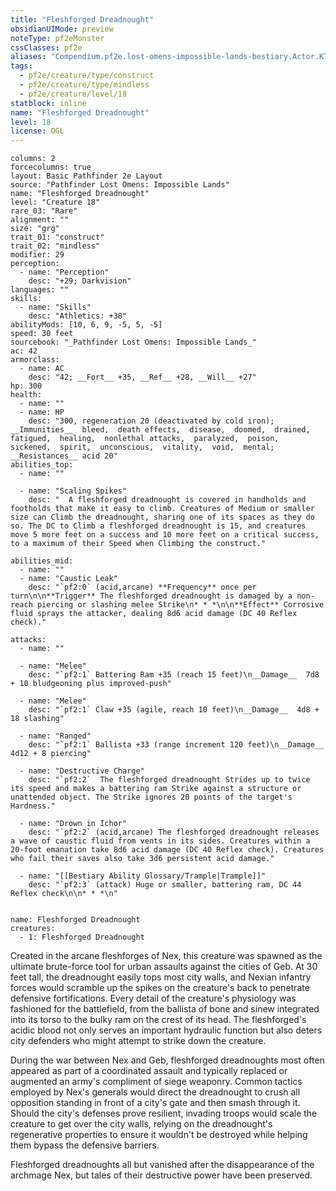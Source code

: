 ```yaml
---
title: "Fleshforged Dreadnought"
obsidianUIMode: preview
noteType: pf2eMonster
cssClasses: pf2e
aliases: "Compendium.pf2e.lost-omens-impossible-lands-bestiary.Actor.KTabPRN489yjTvek" 
tags:
  - pf2e/creature/type/construct
  - pf2e/creature/type/mindless
  - pf2e/creature/level/18
statblock: inline
name: "Fleshforged Dreadnought"
level: 18
license: OGL
---
```


```statblock
columns: 2
forcecolumns: true
layout: Basic Pathfinder 2e Layout
source: "Pathfinder Lost Omens: Impossible Lands"
name: "Fleshforged Dreadnought"
level: "Creature 18"
rare_03: "Rare"
alignment: ""
size: "grg"
trait_01: "construct"
trait_02: "mindless"
modifier: 29
perception:
  - name: "Perception"
    desc: "+29; Darkvision"
languages: ""
skills:
  - name: "Skills"
    desc: "Athletics: +38"
abilityMods: [10, 6, 9, -5, 5, -5]
speed: 30 feet
sourcebook: "_Pathfinder Lost Omens: Impossible Lands_"
ac: 42
armorclass:
  - name: AC
    desc: "42; __Fort__ +35, __Ref__ +28, __Will__ +27"
hp: 300
health:
  - name: ""
  - name: HP
    desc: "300, regeneration 20 (deactivated by cold iron); __Immunities__  bleed,  death effects,  disease,  doomed,  drained,  fatigued,  healing,  nonlethal attacks,  paralyzed,  poison,  sickened,  spirit,  unconscious,  vitality,  void,  mental; __Resistances__ acid 20"
abilities_top:
  - name: ""

  - name: "Scaling Spikes"
    desc: "  A fleshforged dreadnought is covered in handholds and footholds that make it easy to climb. Creatures of Medium or smaller size can Climb the dreadnought, sharing one of its spaces as they do so. The DC to Climb a fleshforged dreadnought is 15, and creatures move 5 more feet on a success and 10 more feet on a critical success, to a maximum of their Speed when Climbing the construct."

abilities_mid:
  - name: ""
  - name: "Caustic Leak"
    desc: "`pf2:0` (acid,arcane) **Frequency** once per turn\n\n**Trigger** The fleshforged dreadnought is damaged by a non-reach piercing or slashing melee Strike\n* * *\n\n**Effect** Corrosive fluid sprays the attacker, dealing 8d6 acid damage (DC 40 Reflex check)."

attacks:
  - name: ""

  - name: "Melee"
    desc: "`pf2:1` Battering Ram +35 (reach 15 feet)\n__Damage__  7d8 + 10 bludgeoning plus improved-push"

  - name: "Melee"
    desc: "`pf2:1` Claw +35 (agile, reach 10 feet)\n__Damage__  4d8 + 18 slashing"

  - name: "Ranged"
    desc: "`pf2:1` Ballista +33 (range increment 120 feet)\n__Damage__  4d12 + 8 piercing"

  - name: "Destructive Charge"
    desc: "`pf2:2`  The fleshforged dreadnought Strides up to twice its speed and makes a battering ram Strike against a structure or unattended object. The Strike ignores 20 points of the target's Hardness."

  - name: "Drown in Ichor"
    desc: "`pf2:2` (acid,arcane) The fleshforged dreadnought releases a wave of caustic fluid from vents in its sides. Creatures within a 20-foot emanation take 8d6 acid damage (DC 40 Reflex check). Creatures who fail their saves also take 3d6 persistent acid damage."

  - name: "[[Bestiary Ability Glossary/Trample|Trample]]"
    desc: "`pf2:3` (attack) Huge or smaller, battering ram, DC 44 Reflex check\n\n* * *\n"
 
```

```encounter-table
name: Fleshforged Dreadnought
creatures:
  - 1: Fleshforged Dreadnought
```



Created in the arcane fleshforges of Nex, this creature was spawned as the ultimate brute-force tool for urban assaults against the cities of Geb. At 30 feet tall, the dreadnought easily tops most city walls, and Nexian infantry forces would scramble up the spikes on the creature's back to penetrate defensive fortifications. Every detail of the creature's physiology was fashioned for the battlefield, from the ballista of bone and sinew integrated into its torso to the bulky ram on the crest of its head. The fleshforged's acidic blood not only serves an important hydraulic function but also deters city defenders who might attempt to strike down the creature.

During the war between Nex and Geb, fleshforged dreadnoughts most often appeared as part of a coordinated assault and typically replaced or augmented an army's compliment of siege weaponry. Common tactics employed by Nex's generals would direct the dreadnought to crush all opposition standing in front of a city's gate and then smash through it. Should the city's defenses prove resilient, invading troops would scale the creature to get over the city walls, relying on the dreadnought's regenerative properties to ensure it wouldn't be destroyed while helping them bypass the defensive barriers.

Fleshforged dreadnoughts all but vanished after the disappearance of the archmage Nex, but tales of their destructive power have been preserved.
